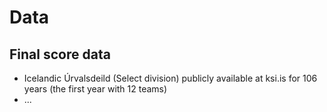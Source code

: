 
# Data
## Final score data
* Icelandic Úrvalsdeild (Select division) publicly available at ksi.is for 106 years (the first year with 12 teams)
* ...